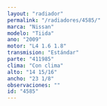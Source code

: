 ```yaml
---
layout: "radiador"
permalink: "/radiadores/4585/"
marca: "Nissan"
modelo: "Tiida"
ano: "2009"
motor: "L4 1.6 1.8"
transmision: "Estándar"
parte: "411985"
clima: "Con clima"
alto: "14 15/16"
ancho: "23 1/8"
observaciones: ""
id: "4585"
---
```


